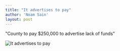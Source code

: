 ```yaml
---
title: "It advertises to pay"
author: 'Noam Sain'
layout: post
---
```


"County to pay $250,000 to advertise lack of funds"

![It advertises to pay](https://2.bp.blogspot.com/_8aN4krk1nsk/SyD9pJqXFcI/AAAAAAAAAUY/Fjf7ot1Dmf4/s1600/image012.gif "It advertises to pay")
